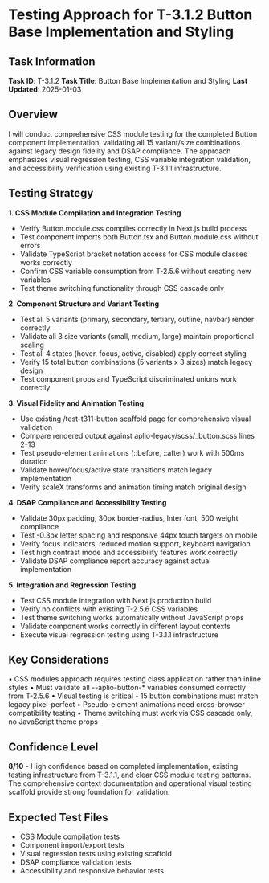 # Testing Approach for T-3.1.2 Button Base Implementation and Styling

## Task Information
**Task ID**: T-3.1.2
**Task Title**: Button Base Implementation and Styling
**Last Updated**: 2025-01-03

## Overview
I will conduct comprehensive CSS module testing for the completed Button component implementation, validating all 15 variant/size combinations against legacy design fidelity and DSAP compliance. The approach emphasizes visual regression testing, CSS variable integration validation, and accessibility verification using existing T-3.1.1 infrastructure.

## Testing Strategy

**1. CSS Module Compilation and Integration Testing**
- Verify Button.module.css compiles correctly in Next.js build process
- Test component imports both Button.tsx and Button.module.css without errors
- Validate TypeScript bracket notation access for CSS module classes works correctly
- Confirm CSS variable consumption from T-2.5.6 without creating new variables
- Test theme switching functionality through CSS cascade only

**2. Component Structure and Variant Testing**
- Test all 5 variants (primary, secondary, tertiary, outline, navbar) render correctly
- Validate all 3 size variants (small, medium, large) maintain proportional scaling
- Test all 4 states (hover, focus, active, disabled) apply correct styling
- Verify 15 total button combinations (5 variants x 3 sizes) match legacy design
- Test component props and TypeScript discriminated unions work correctly

**3. Visual Fidelity and Animation Testing**
- Use existing /test-t311-button scaffold page for comprehensive visual validation
- Compare rendered output against aplio-legacy/scss/_button.scss lines 2-13
- Test pseudo-element animations (::before, ::after) work with 500ms duration
- Validate hover/focus/active state transitions match legacy implementation
- Verify scaleX transforms and animation timing match original design

**4. DSAP Compliance and Accessibility Testing**
- Validate 30px padding, 30px border-radius, Inter font, 500 weight compliance
- Test -0.3px letter spacing and responsive 44px touch targets on mobile
- Verify focus indicators, reduced motion support, keyboard navigation
- Test high contrast mode and accessibility features work correctly
- Validate DSAP compliance report accuracy against actual implementation

**5. Integration and Regression Testing**
- Test CSS module integration with Next.js production build
- Verify no conflicts with existing T-2.5.6 CSS variables
- Test theme switching works automatically without JavaScript props
- Validate component works correctly in different layout contexts
- Execute visual regression testing using T-3.1.1 infrastructure

## Key Considerations
• CSS modules approach requires testing class application rather than inline styles
• Must validate all --aplio-button-* variables consumed correctly from T-2.5.6
• Visual testing is critical - 15 button combinations must match legacy pixel-perfect
• Pseudo-element animations need cross-browser compatibility testing
• Theme switching must work via CSS cascade only, no JavaScript theme props

## Confidence Level
**8/10** - High confidence based on completed implementation, existing testing infrastructure from T-3.1.1, and clear CSS module testing patterns. The comprehensive context documentation and operational visual testing scaffold provide strong foundation for validation.

## Expected Test Files
- CSS Module compilation tests
- Component import/export tests  
- Visual regression tests using existing scaffold
- DSAP compliance validation tests
- Accessibility and responsive behavior tests
